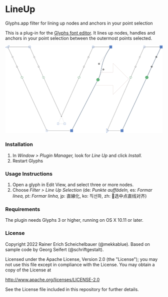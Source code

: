 # LineUp

Glyphs.app filter for lining up nodes and anchors in your point selection

This is a plug-in for the [Glyphs font editor](https://glyphsapp.com/). It lines up nodes, handles and anchors in your point selection between the outermost points selected.

![Line Up Screenshot.](LineUp.png "Line Up, before and after")

### Installation

1. In *Window > Plugin Manager,* look for *Line Up* and click *Install.*
2. Restart Glyphs

### Usage Instructions

1. Open a glyph in Edit View, and select three or more nodes.
2. Choose *Filter > Line Up Selection* (de: *Punkte auffädeln,* es: *Formar línea,* pt: *Formar linha,* jp: 直︀線︀化︀, ko: 직선화, zh: 📐选中点直线对齐)

### Requirements

The plugin needs Glyphs 3 or higher, running on OS X 10.11 or later.

### License

Copyright 2022 Rainer Erich Scheichelbauer (@mekkablue).
Based on sample code by Georg Seifert (@schriftgestalt).

Licensed under the Apache License, Version 2.0 (the "License");
you may not use this file except in compliance with the License.
You may obtain a copy of the License at

http://www.apache.org/licenses/LICENSE-2.0

See the License file included in this repository for further details.
